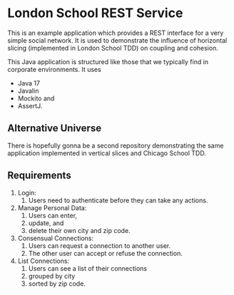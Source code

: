 London School REST Service
==========================

This is an example application which provides a REST interface for a very simple social network.
It is used to demonstrate the influence of horizontal slicing (implemented in London School TDD) on coupling and cohesion.

This Java application is structured like those that we typically find in corporate environments.
It uses
* Java 17
* Javalin
* Mockito and
* AssertJ.

Alternative Universe
--------------------

There is hopefully gonna be a second repository demonstrating the
same application implemented in vertical slices and Chicago School TDD.

Requirements
------------
1. Login:
   1. Users need to authenticate before they can take any actions.
2. Manage Personal Data:
   1. Users can enter,
   2. update, and
   3. delete their own city and zip code.
3. Consensual Connections:
   1. Users can request a connection to another user.
   2. The other user can accept or refuse the connection.
4. List Connections:
   1. Users can see a list of their connections
   2. grouped by city
   3. sorted by zip code.

